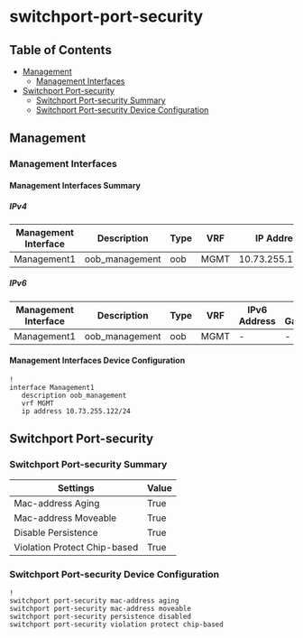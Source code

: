 # switchport-port-security

## Table of Contents

- [Management](#management)
  - [Management Interfaces](#management-interfaces)
- [Switchport Port-security](#switchport-port-security)
  - [Switchport Port-security Summary](#switchport-port-security-summary)
  - [Switchport Port-security Device Configuration](#switchport-port-security-device-configuration)

## Management

### Management Interfaces

#### Management Interfaces Summary

##### IPv4

| Management Interface | Description | Type | VRF | IP Address | Gateway |
| -------------------- | ----------- | ---- | --- | ---------- | ------- |
| Management1 | oob_management | oob | MGMT | 10.73.255.122/24 | 10.73.255.2 |

##### IPv6

| Management Interface | Description | Type | VRF | IPv6 Address | IPv6 Gateway |
| -------------------- | ----------- | ---- | --- | ------------ | ------------ |
| Management1 | oob_management | oob | MGMT | - | - |

#### Management Interfaces Device Configuration

```eos
!
interface Management1
   description oob_management
   vrf MGMT
   ip address 10.73.255.122/24
```

## Switchport Port-security

### Switchport Port-security Summary

| Settings | Value |
| -------- | ----- |
| Mac-address Aging | True |
| Mac-address Moveable | True |
| Disable Persistence | True |
| Violation Protect Chip-based | True |

### Switchport Port-security Device Configuration

```eos
!
switchport port-security mac-address aging
switchport port-security mac-address moveable
switchport port-security persistence disabled
switchport port-security violation protect chip-based
```
